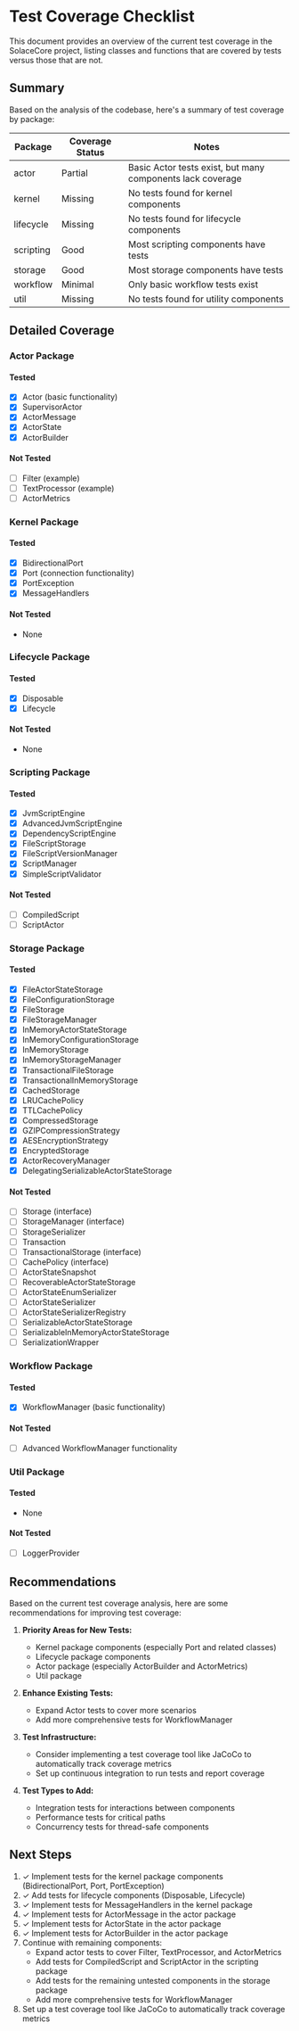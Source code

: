 # Test Coverage Checklist

This document provides an overview of the current test coverage in the SolaceCore project, listing classes and functions that are covered by tests versus those that are not.

## Summary

Based on the analysis of the codebase, here's a summary of test coverage by package:

 Package | Coverage Status | Notes |
---------|----------------|-------|
 actor | Partial | Basic Actor tests exist, but many components lack coverage |
 kernel | Missing | No tests found for kernel components |
 lifecycle | Missing | No tests found for lifecycle components |
 scripting | Good | Most scripting components have tests |
 storage | Good | Most storage components have tests |
 workflow | Minimal | Only basic workflow tests exist |
 util | Missing | No tests found for utility components |

## Detailed Coverage

### Actor Package

#### Tested
- [x] Actor (basic functionality)
- [x] SupervisorActor
- [x] ActorMessage
- [x] ActorState
- [x] ActorBuilder

#### Not Tested
- [ ] Filter (example)
- [ ] TextProcessor (example)
- [ ] ActorMetrics

### Kernel Package

#### Tested
- [x] BidirectionalPort
- [x] Port (connection functionality)
- [x] PortException
- [x] MessageHandlers

#### Not Tested
- None

### Lifecycle Package

#### Tested
- [x] Disposable
- [x] Lifecycle

#### Not Tested
- None

### Scripting Package

#### Tested
- [x] JvmScriptEngine
- [x] AdvancedJvmScriptEngine
- [x] DependencyScriptEngine
- [x] FileScriptStorage
- [x] FileScriptVersionManager
- [x] ScriptManager
- [x] SimpleScriptValidator

#### Not Tested
- [ ] CompiledScript
- [ ] ScriptActor

### Storage Package

#### Tested
- [x] FileActorStateStorage
- [x] FileConfigurationStorage
- [x] FileStorage
- [x] FileStorageManager
- [x] InMemoryActorStateStorage
- [x] InMemoryConfigurationStorage
- [x] InMemoryStorage
- [x] InMemoryStorageManager
- [x] TransactionalFileStorage
- [x] TransactionalInMemoryStorage
- [x] CachedStorage
- [x] LRUCachePolicy
- [x] TTLCachePolicy
- [x] CompressedStorage
- [x] GZIPCompressionStrategy
- [x] AESEncryptionStrategy
- [x] EncryptedStorage
- [x] ActorRecoveryManager
- [x] DelegatingSerializableActorStateStorage

#### Not Tested
- [ ] Storage (interface)
- [ ] StorageManager (interface)
- [ ] StorageSerializer
- [ ] Transaction
- [ ] TransactionalStorage (interface)
- [ ] CachePolicy (interface)
- [ ] ActorStateSnapshot
- [ ] RecoverableActorStateStorage
- [ ] ActorStateEnumSerializer
- [ ] ActorStateSerializer
- [ ] ActorStateSerializerRegistry
- [ ] SerializableActorStateStorage
- [ ] SerializableInMemoryActorStateStorage
- [ ] SerializationWrapper

### Workflow Package

#### Tested
- [x] WorkflowManager (basic functionality)

#### Not Tested
- [ ] Advanced WorkflowManager functionality

### Util Package

#### Tested
- None

#### Not Tested
- [ ] LoggerProvider

## Recommendations

Based on the current test coverage analysis, here are some recommendations for improving test coverage:

1. **Priority Areas for New Tests:**
   - Kernel package components (especially Port and related classes)
   - Lifecycle package components
   - Actor package (especially ActorBuilder and ActorMetrics)
   - Util package

2. **Enhance Existing Tests:**
   - Expand Actor tests to cover more scenarios
   - Add more comprehensive tests for WorkflowManager

3. **Test Infrastructure:**
   - Consider implementing a test coverage tool like JaCoCo to automatically track coverage metrics
   - Set up continuous integration to run tests and report coverage

4. **Test Types to Add:**
   - Integration tests for interactions between components
   - Performance tests for critical paths
   - Concurrency tests for thread-safe components

## Next Steps

1. ✓ Implement tests for the kernel package components (BidirectionalPort, Port, PortException)
2. ✓ Add tests for lifecycle components (Disposable, Lifecycle)
3. ✓ Implement tests for MessageHandlers in the kernel package
4. ✓ Implement tests for ActorMessage in the actor package
5. ✓ Implement tests for ActorState in the actor package
6. ✓ Implement tests for ActorBuilder in the actor package
7. Continue with remaining components:
   - Expand actor tests to cover Filter, TextProcessor, and ActorMetrics
   - Add tests for CompiledScript and ScriptActor in the scripting package
   - Add tests for the remaining untested components in the storage package
   - Add more comprehensive tests for WorkflowManager
8. Set up a test coverage tool like JaCoCo to automatically track coverage metrics
